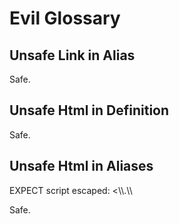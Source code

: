 # Evil Glossary

## Unsafe Link in Alias
<!--{
  "uri": "https://evil.org/unsafe/#aliases-html-link-removed",
  "aliases": "EXPECT removed link."
}-->
Safe.

## Unsafe Html in Definition
<!--{
  "uri": "https://evil.org/unsafe/#aliases-html-script-removed",
  "aliases": "EXPECT script removed ."
}-->
Safe.

## Unsafe Html in Aliases
<!--{
  "uri": "https://evil.org/unsafe/#aliases-html-script-escaped",
  "aliases": "\"}-->EXPECT script escaped: <\\<script src=\"https://evil.org/evil.js\"/>Evil\\</script>.\\<!--{"
}-->
Safe.

## Unsafe Markdown in Aliases
<!--{
  "uri": "https://evil.org/unsafe/#aliases-markdown-removed",
  "aliases": "EXPECT removed bold text AND link."
}-->
Safe.
